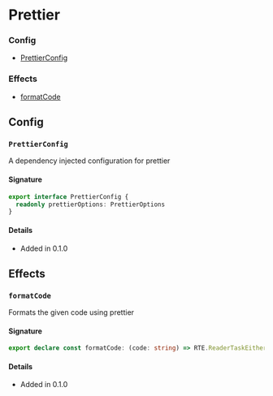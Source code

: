 
# Prettier







### Config

* [PrettierConfig](#prettierconfig)

### Effects

* [formatCode](#formatcode)

## Config


### `PrettierConfig`

A dependency injected configuration for prettier




#### Signature

```typescript
export interface PrettierConfig {
  readonly prettierOptions: PrettierOptions
}
```

#### Details

* Added in 0.1.0



## Effects


### `formatCode`

Formats the given code using prettier




#### Signature

```typescript
export declare const formatCode: (code: string) => RTE.ReaderTaskEither<PrettierConfig, never, string>
```

#### Details

* Added in 0.1.0


